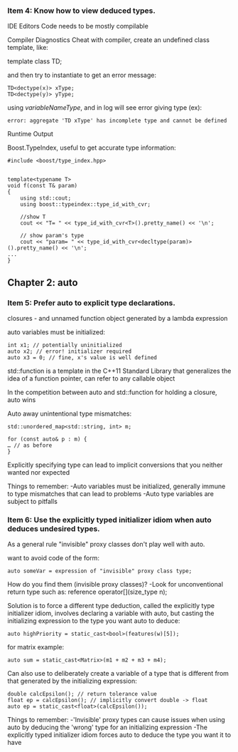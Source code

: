 ### **Item 4: Know how to view deduced types.**

IDE Editors
Code needs to be mostly compilable

Compiler Diagnostics
Cheat with compiler, create an undefined class template, like:

template<typename T>
class TD;

and then try to instantiate to get an error message:
	
	TD<dectype(x)> xType;
	TD<dectype(y)> yType;

using *variableNameType*, and in log will see error giving type (ex):

	error: aggregate 'TD xType' has incomplete type and cannot be defined

Runtime Output

Boost.TypeIndex, useful to get accurate type information:

	#include <boost/type_index.hpp>
	
	
	template<typename T>
	void f(const T& param)
	{
		using std::cout;
		using boost::typeindex::type_id_with_cvr;
	
		//show T
		cout << "T= " << type_id_with_cvr<T>().pretty_name() << '\n';
	
		// show param's type
		cout << "param= " << type_id_with_cvr<decltype(param)>().pretty_name() << '\n';
	...
	}

## **Chapter 2: auto**

### **Item 5: Prefer auto to explicit type declarations.**

closures - and unnamed function object generated by a lambda expression  

auto variables must be initialized:

	int x1; // potentially uninitialized
	auto x2; // error! initializer required
	auto x3 = 0; // fine, x's value is well defined

std::function is a template in the C++11 Standard Library that generalizes the idea of a function pointer, can refer to any callable object

In the competition between auto and std::function for holding a closure, auto wins

Auto away unintentional type mismatches:

	std::unordered_map<std::string, int> m;
	
	for (const auto& p : m) {
	… // as before 
	}

Explicitly specifying type can lead to implicit conversions that you neither wanted nor expected

Things to remember:
-Auto variables must be initialized, generally immune to type mismatches that can lead to problems
-Auto type variables are subject to pitfalls

### **Item 6: Use the explicitly typed initializer idiom when auto deduces undesired types.**

As a general rule "invisible" proxy classes don't play well with auto. 

want to avoid code of the form: 

	auto someVar = expression of "invisible" proxy class type;

How do you find them (invisible proxy classes)?
-Look for unconventional return type such as:
	reference operator[](size_type n);

Solution is to force a different type deduction, called the explicitly type initializer idiom, involves declaring a variable with auto, but casting the initializing expression to the type you want auto to deduce:

	auto highPriority = static_cast<bool>(features(w)[5]);

for matrix example:

	auto sum = static_cast<Matrix>(m1 + m2 + m3 + m4);

Can also use to deliberately create a variable of a type that is different from that generated by the initializing expression:

	double calcEpsilon(); // return tolerance value
	float ep = calcEpsilon(); // implicitly convert double -> float
	auto ep = static_cast<float>(calcEpsilon()); 

Things to remember:
-'Invisible' proxy types can cause issues when using auto by deducing the 'wrong' type for an initializing expression
-The explicitly typed initializer idiom forces auto to deduce the type you want it to have

